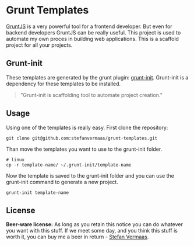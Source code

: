 # Grunt Templates
[GruntJS](http://gruntjs.com/) is a very powerful tool for a frontend developer. But even for backend developers GruntJS can be really useful. This project is used to automate my own proces in building web applications. This is a scaffold project for all your projects.

## Grunt-init
These templates are generated by the grunt plugin: [grunt-init](https://github.com/gruntjs/grunt-init). Grunt-init is a dependency for these templates to be installed.

> "Grunt-init is scaffolding tool to automate project creation." 

## Usage
Using one of the templates is really easy. First clone the repository:
```
git clone git@github.com:stefanvermaas/grunt-templates.git
```

Than move the templates you want to use to the grunt-init folder.
```
# linux
cp -r template-name/ ~/.grunt-init/template-name
```

Now the template is saved to the grunt-init folder and you can use the grunt-init command to generate a new project.

```
grunt-init template-name
```

## License
**Beer-ware license:** As long as you retain this notice you can do whatever you want with this stuff. If we meet some day, and you think this stuff is worth it, you can buy me a beer in return - [Stefan Vermaas](http://www.stefanvermaas.nl).
